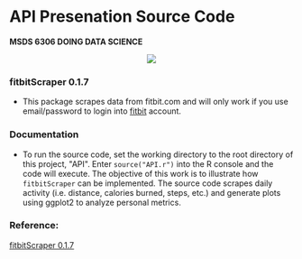 # API Presenation Source Code
**MSDS 6306 DOING DATA SCIENCE**

<p align="center">
<img src= "http://peakperformancefoxvalley.com/wp-content/uploads/2015/08/fitbit-logo.jpg">
</p>

### fitbitScraper 0.1.7

- This package scrapes data from fitbit.com and will only work if you use email/password to login into [fitbit](http://www.fitbit.com/) account.

### Documentation

- To run the source code, set the working directory to the root directory of this project, "API". Enter `source("API.r")` into the R console and the code will execute. The objective of this work is to illustrate how `fitbitScraper` can be implemented. The source code scrapes daily activity (i.e. distance, calories burned, steps, etc.) and generate plots using ggplot2 to analyze personal metrics. 


### Reference:

[fitbitScraper 0.1.7](https://github.com/corynissen/fitbitScraper 
)
